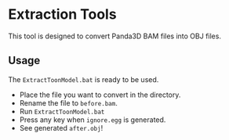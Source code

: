 # Extraction Tools
This tool is designed to convert Panda3D BAM files into OBJ files.

## Usage
The `ExtractToonModel.bat` is ready to be used. 

- Place the file you want to convert in the directory.
- Rename the file to `before.bam`.
- Run `ExtractToonModel.bat`
- Press any key when `ignore.egg` is generated.
- See generated `after.obj`!